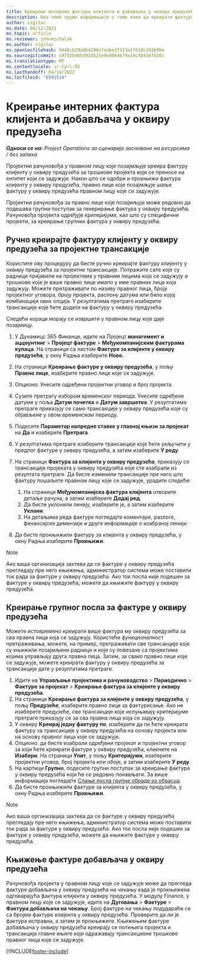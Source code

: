 ```yaml
---
title: Креирање интерних фактура клијента и добављача у оквиру предузећа
description: Ова тема пружа информације о томе како да креирате фактуре клијента и добављача у оквиру предузећима.
author: sigitac
ms.date: 04/12/2021
ms.topic: article
ms.reviewer: johnmichalak
ms.author: sigitac
ms.openlocfilehash: 9448cb29adb4206efaabe3f313a1f619cd32b9be
ms.sourcegitcommit: c0792bd65d92db25e0e8864879a19c4b93efb10c
ms.translationtype: MT
ms.contentlocale: sr-Cyrl-RS
ms.lasthandoff: 04/14/2022
ms.locfileid: "8591514"
---
```

# <a name="create-intercompany-customer-and-vendor-invoices"></a>Креирање интерних фактура клијента и добављача у оквиру предузећа

_**Односи се на:** Project Operations за сценарије засноване на ресурсима / без залиха_

Пројектни рачуновођа у правном лицу које позајмљује креира фактуру клијенту у оквиру предузећа за трошкове пројекта који се преносе на ентитет који се задужује. Након што се одобри и прокњижи фактура клијенту у оквиру предузећа, правно лице које позајмљује шаље фактуру у оквиру предузећа правном лицу које се задужује.

Пројектни рачуновођа за правно лице које позајмљује може редовно да подешава групни поступак за генерирање фактура у оквиру предузећа. Рачуновођа пројекта одређује критеријуме, као што су специфични пројекти, за креирање групних фактура у оквиру предузећа.

## <a name="manually-create-an-intercompany-customer-invoice-for-project-transactions"></a>Ручно креирајте фактуру клијенту у оквиру предузећа за пројектне трансакције 

Користите ову процедуру да бисте ручно креирајте фактуру клијенту у оквиру предузећа за пројектне трансакције. Потражите сате које су радници пријавили на пројектима у правним лицима која се задужују и трошкове које је ваше правно лице имало у име правних лица која задужују. Можете претраживати по називу правног лица, броју пројектног уговора, броју пројекта, распону датума или било којој комбинацији ових опција. У резултатима претраге изаберите трансакције које ћете додати на фактуру у оквиру предузећа. 

Следећи кораци морају се извршити у правном лицу које даје позајмицу. 

1. У Дyнамицс 365 Финанце, идите на Пројецт **манагемент и аццоунтинг** > **Пројецт фактуре** > **Међукомпанијским фактурама купаца**. На страници са листом **Фактуре за клијенте у оквиру предузећа**, у окну Радња изаберите **Ново.**
2. На страници **Креирање фактуре у оквиру предузећа**, у пољу **Правно лице**, изаберите правно лице које се задужује.
3. Опционо: Унесите одређени пројектни уговор и број пројекта.
4. Сузите претрагу избором временског периода. Унесите одређене датуме у поља **Датум почетка** и **Датум завршетка**. У резултатима претраге приказују се само трансакције у оквиру предузећа које су објављене у овом временском периоду.
5. Подесите **Параметар напредне ставке у главној књизи за пројекат** на **Да** и изаберите **Претрага**.
6. У резултатима претраге изаберите трансакције које ћете укључити у предлог фактуре у оквиру предузећа, а затим изаберите **У реду**.
7. На страници **Фактура за клијента у оквиру предузећа**, приказују се трансакције пројеката у оквиру предузећа које сте изабрали из резултата претраге. Да бисте изменили трансакције пре него што фактуру пошаљете правном лицу које се задужује, урадите следеће:
  
    1. На страници **Међукомпанијска фактура клијента** отворите детаље рачуна, а затим изаберите **Додај ред**.
    2. Да бисте уклонили линију, изаберите је, а затим изаберите **Уклони**.
    3. На детаљима реда фактуре погледајте коментаре, разлоге, финансијске димензије и друге информације о изабраној линији.
    
8. Да бисте прокњижили фактуру за клијента у оквиру предузећа, у окну Радња изаберите **Прокњижи**.

> [!NOTE]
> Ако ваша организација захтева да се фактуре у оквиру предузећа прегледају пре него књижења, администратор система може поставити ток рада за фактуре у оквиру предузећа. Ако ток посла није подешен за фактуре у оквиру предузећа, можете да књижите фактуру у оквиру предузећа.

## <a name="create-a-batch-job-for-intercompany-invoices"></a>Креирање групног посла за фактуре у оквиру предузећа

Можете истовремено креирати више фактура му оквиру предузећа за сва правна лица која се задужују. Користећи функционалност претраживања, можете, на пример, претраживати све трансакције које су књижили позајмљени радници и које су повезане са пројектима којима управљају друга правна лица. Затим, за свако правно лице које се задужује, можете креирати фактуру у оквиру предузећа за трансакције дате у резултатима претраге.

1. Идите на **Управљање пројектима и рачуноводство** > **Периодично** > **Фактуре за пројекат** > **Креирање фактура за клијенте у оквиру предузећа**.
2. На страници **Креирање фактура за клијенте у оквиру предузећа**, у пољу **Предузеће**, изаберите правно лице за фактурисање. Ако не изаберете предузеће, све трансакције које испуњавају критеријуме претраге приказују се за сва правна лица која се задужују.
3. У оквиру **Креирај једну фактуру по**, изаберите да ли ћете креирати фактуру за трансакције у оквиру предузећа на основу пројекта или на основу правног лица које се задужује.
4. Опционо: да бисте изабрали одређени пројекат и пројектни уговор за који ћете креирати фактуре у оквиру предузећа, кликните на **Изабери**. На страници **Упит**, у пољу **Критеријуми**, изаберите пројектни уговор, број пројекта или обоје, а затим изаберите **У реду**.
5. На картици **Групно**, подесите групни поступак за креирање фактура у оквиру предузећа који ће се редовно понављати. За више информација погледајте [Слање посла групне обраде из обрасца](/dynamicsax-2012/appuser-itpro/submit-a-batch-processing-job-from-a-form).
6. Да бисте прокњижили фактуре за клијента у оквиру предузећа, у окну Радња изаберите **Прокњижи**.

> [!NOTE]
> Ако ваша организација захтева да се фактуре у оквиру предузећа прегледају пре него књижења, администратор система може поставити ток рада за фактуре у оквиру предузећа. Ако ток посла није подешен за фактуре у оквиру предузећа, можете да књижите фактуре у оквиру предузећа.

## <a name="post-the-intercompany-vendor-invoice"></a>Књижење фактуре добављача у оквиру предузећа

Рачуновођа пројекта у правном лицу које се задужује може да прегледа фактуре добављача у оквиру предузећа на чекању када је прокњижена одговарајућа фактура клијента у оквиру предузећа. У модулу Finance, у правном лицу које се задужује, идите на **Дуговања** > **Фактуре** > **Фактура добављача на чекању**. Број фактуре на чекању подудараће се са бројем фактуре клијента у оквиру предузећа. Проверите да ли је фактура исправна, а затим је прокњижите. Књижењем фактуре добављача у оквиру предузећа креирају се поткњига пројекта и трансакција главне књиге који одражавају трансакционе трошкове правног лица које се задужује.


[!INCLUDE[footer-include](../includes/footer-banner.md)]
